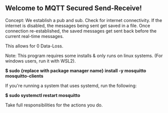 ## Welcome to MQTT Secured Send-Receive!

Concept: We establish a pub and sub. Check for internet connectivity. If the internet is disabled, the messages being sent get saved in a file. Once connection re-established, the saved messages get sent back before the current real-time messages.

This allows for 0 Data-Loss.

Note: This program requires some installs & only runs on linux systems. (For windows users, run it with WSL2).

**$ sudo {replace with package manager name} install -y mosquitto mosquitto-clients**

If you're running a system that uses systemd, run the following:

**$ sudo systemctl restart mosquitto**

Take full responsibilities for the actions you do.